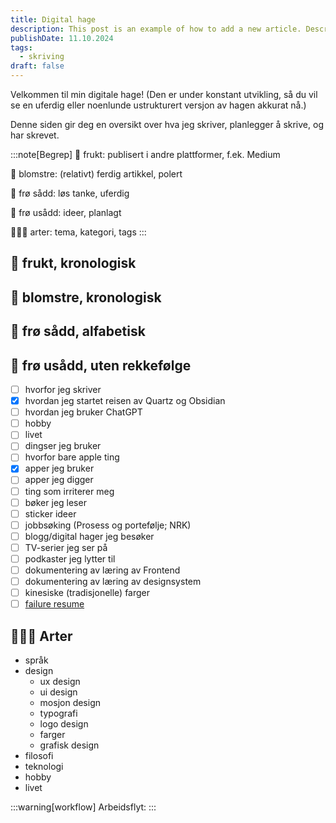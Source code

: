 ```yaml
---
title: Digital hage
description: This post is an example of how to add a new article. Description 50-160 words
publishDate: 11.10.2024
tags:
  - skriving
draft: false
---
```





Velkommen til min digitale hage! (Den er under konstant utvikling, så du vil se en uferdig eller noenlunde ustrukturert versjon av hagen akkurat nå.)

Denne siden gir deg en oversikt over hva jeg skriver, planlegger å skrive, og har skrevet. 

:::note[Begrep]
🍎 frukt: publisert i andre plattformer, f.ek. Medium

🪻 blomstre: (relativt) ferdig artikkel, polert

🌱 frø sådd: løs tanke, uferdig 

💭 frø usådd: ideer, planlagt 

👨🏻‍🌾 arter: tema, kategori, tags 
:::



## 🍎 frukt, kronologisk


## 🪻 blomstre, kronologisk


## 🌱 frø sådd, alfabetisk


## 💭 frø usådd, uten rekkefølge 

- [ ] hvorfor jeg skriver
- [x] hvordan jeg startet reisen av Quartz og Obsidian
- [ ] hvordan jeg bruker ChatGPT
- [ ] hobby
- [ ] livet
- [ ] dingser jeg bruker
- [ ] hvorfor bare apple ting
- [x] apper jeg bruker
- [ ] apper jeg digger
- [ ] ting som irriterer meg
- [ ] bøker jeg leser
- [ ] sticker ideer
- [ ] jobbsøking (Prosess og portefølje; NRK)
- [ ] blogg/digital hager jeg besøker
- [ ] TV-serier jeg ser på
- [ ] podkaster jeg lytter til
- [ ] dokumentering av læring av Frontend
- [ ] dokumentering av læring av designsystem
- [ ] kinesiske (tradisjonelle) farger
- [ ] [failure resume](https://github.com/jackyzha0/blog/blob/master/content/posts/a-failure-resume/index.md)

## 👨🏻‍🌾 Arter

- språk
- design
	- ux design
	- ui design
	- mosjon design
	- typografi
	- logo design
	- farger
	- grafisk design
- filosofi
- teknologi
- hobby
- livet


:::warning[workflow]
Arbeidsflyt:
 :::








